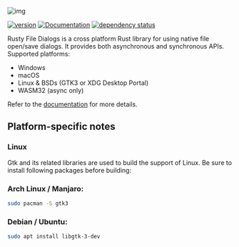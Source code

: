 ![img](https://i.imgur.com/YPAgTdf.png)

[![version](https://img.shields.io/crates/v/rfd.svg)](https://crates.io/crates/rfd)
[![Documentation](https://docs.rs/rfd/badge.svg)](https://docs.rs/rfd)
[![dependency status](https://deps.rs/crate/rfd/0.7.0/status.svg)](https://deps.rs/crate/rfd/0.7.0)

Rusty File Dialogs is a cross platform Rust library for using native file open/save dialogs.
It provides both asynchronous and synchronous APIs. Supported platforms:

  * Windows
  * macOS
  * Linux & BSDs (GTK3 or XDG Desktop Portal)
  * WASM32 (async only)

Refer to the [documentation](https://docs.rs/rfd) for more details.


## Platform-specific notes

### Linux
Gtk and its related libraries are used to build the support of Linux. Be sure to install following packages before building:

### Arch Linux / Manjaro:

```sh
sudo pacman -S gtk3
```

### Debian / Ubuntu:
```sh
sudo apt install libgtk-3-dev
```
